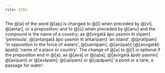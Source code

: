 ```yaml
---
rule: §281
---
```


The @[a] of the word @[ap] is changed to @[ī] when preceded by @[vi], @[antar], or a preposition; and to @[ū] when preceded by @[anu] and the compound is the name of a country; as @[virgatā āpo yasmin iti vīpam] 'peninsula', @[antargatā āpo yasmin iti antarīpam] 'an island', @[pratīpam] 'in opposition to the force of waters', @[samīpam]; @[anūpaḥ] (@[anugatāḥ āpaḥ]) 'name of a place or country'. The change of @[a] to @[ī] is optional if the preposition end in @[a]; as @[ava] or @[upa]; @[avirgatā āpaḥ yasmin] @[avīpam] or @[avāpam]; @[upīpam] or @[upāpam] 'a pond or a tank, a passage for water'.